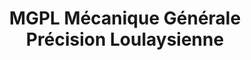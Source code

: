 ---
title: "MGPL Mécanique Générale Précision Loulaysienne"
url: /saint-hilaire-de-loulay/mgpl-mecanique-generale-precision-loulaysienne/
shop: réparation de voitures
---